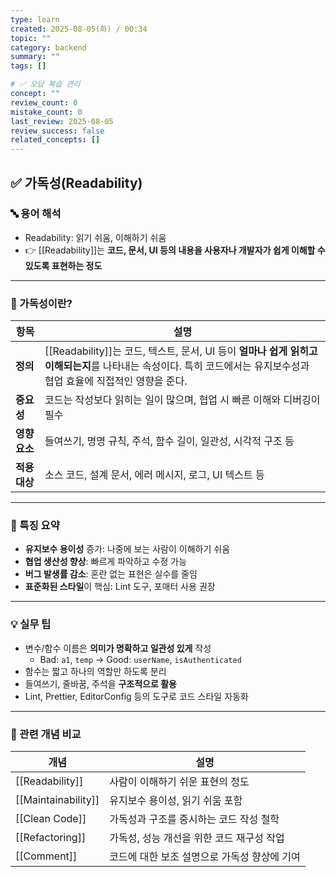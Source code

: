 ```yaml
---
type: learn
created: 2025-08-05(화) / 00:34
topic: ""
category: backend
summary: ""
tags: []

# ✅ 오답 복습 관리
concept: ""
review_count: 0
mistake_count: 0
last_review: 2025-08-05
review_success: false
related_concepts: []
---
```

## ✅ 가독성(Readability)

### 🔤 용어 해석

- Readability: 읽기 쉬움, 이해하기 쉬움  
- 👉 [[Readability]]는 **코드, 문서, UI 등의 내용을 사용자나 개발자가 쉽게 이해할 수 있도록 표현하는 정도**

---

### 🧩 가독성이란?

| 항목 | 설명 |
|------|------|
| **정의** | [[Readability]]는 코드, 텍스트, 문서, UI 등이 **얼마나 쉽게 읽히고 이해되는지**를 나타내는 속성이다. 특히 코드에서는 유지보수성과 협업 효율에 직접적인 영향을 준다. |
| **중요성** | 코드는 작성보다 읽히는 일이 많으며, 협업 시 빠른 이해와 디버깅이 필수 |
| **영향 요소** | 들여쓰기, 명명 규칙, 주석, 함수 길이, 일관성, 시각적 구조 등 |
| **적용 대상** | 소스 코드, 설계 문서, 에러 메시지, 로그, UI 텍스트 등 |

---

### 🧠 특징 요약

- **유지보수 용이성** 증가: 나중에 보는 사람이 이해하기 쉬움
- **협업 생산성 향상**: 빠르게 파악하고 수정 가능
- **버그 발생률 감소**: 혼란 없는 표현은 실수를 줄임
- **표준화된 스타일**이 핵심: Lint 도구, 포매터 사용 권장

---

### 💡 실무 팁

- 변수/함수 이름은 **의미가 명확하고 일관성 있게** 작성  
  - Bad: `a1`, `temp` → Good: `userName`, `isAuthenticated`
- 함수는 짧고 하나의 역할만 하도록 분리  
- 들여쓰기, 줄바꿈, 주석을 **구조적으로 활용**
- Lint, Prettier, EditorConfig 등의 도구로 코드 스타일 자동화

---

### 🔗 관련 개념 비교

| 개념 | 설명 |
|------|------|
| [[Readability]] | 사람이 이해하기 쉬운 표현의 정도 |
| [[Maintainability]] | 유지보수 용이성, 읽기 쉬움 포함 |
| [[Clean Code]] | 가독성과 구조를 중시하는 코드 작성 철학 |
| [[Refactoring]] | 가독성, 성능 개선을 위한 코드 재구성 작업 |
| [[Comment]] | 코드에 대한 보조 설명으로 가독성 향상에 기여 |
